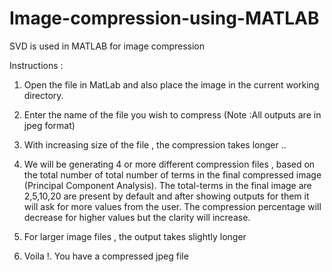 # Image-compression-using-MATLAB
SVD is used in MATLAB for image compression



Instructions :

1) Open the file in MatLab and also place the image in the current working directory.

2) Enter the name of the file you wish to compress (Note :All outputs are in jpeg format)

3) With increasing size of the file , the compression takes longer ..

4) We will be generating 4 or more different compression files , based on the total number of total
   number of terms in the final compressed image (Principal Component Analysis). The total-terms in the final image are 2,5,10,20 are present by default and after showing outputs for them it will ask for more values from the user. 
   The compression percentage will decrease for higher values but the clarity will increase.
   
5) For larger image files , the output takes slightly longer 

6) Voila !. You have a compressed jpeg file

